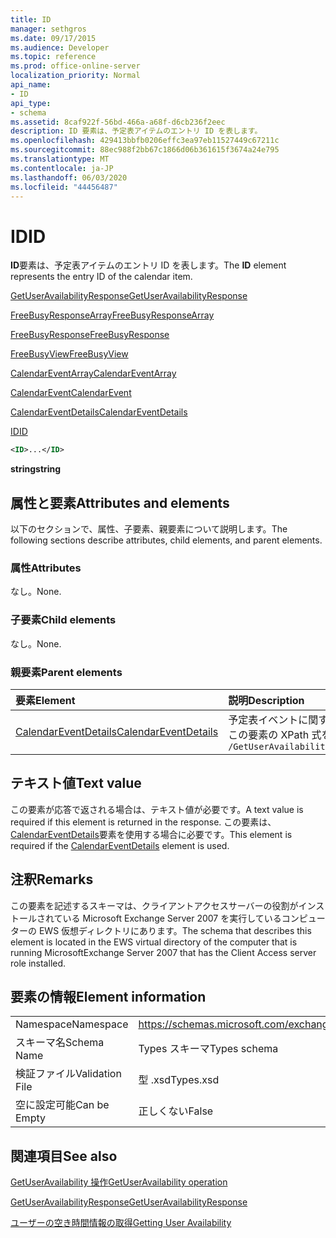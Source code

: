 ```yaml
---
title: ID
manager: sethgros
ms.date: 09/17/2015
ms.audience: Developer
ms.topic: reference
ms.prod: office-online-server
localization_priority: Normal
api_name:
- ID
api_type:
- schema
ms.assetid: 8caf922f-56bd-466a-a68f-d6cb236f2eec
description: ID 要素は、予定表アイテムのエントリ ID を表します。
ms.openlocfilehash: 429413bbfb0206effc3ea97eb11527449c67211c
ms.sourcegitcommit: 88ec988f2bb67c1866d06b361615f3674a24e795
ms.translationtype: MT
ms.contentlocale: ja-JP
ms.lasthandoff: 06/03/2020
ms.locfileid: "44456487"
---
```

# <a name="id"></a><span data-ttu-id="f7143-103">ID</span><span class="sxs-lookup"><span data-stu-id="f7143-103">ID</span></span>

<span data-ttu-id="f7143-104">**ID**要素は、予定表アイテムのエントリ ID を表します。</span><span class="sxs-lookup"><span data-stu-id="f7143-104">The **ID** element represents the entry ID of the calendar item.</span></span> 
  
[<span data-ttu-id="f7143-105">GetUserAvailabilityResponse</span><span class="sxs-lookup"><span data-stu-id="f7143-105">GetUserAvailabilityResponse</span></span>](getuseravailabilityresponse.md)
  
[<span data-ttu-id="f7143-106">FreeBusyResponseArray</span><span class="sxs-lookup"><span data-stu-id="f7143-106">FreeBusyResponseArray</span></span>](freebusyresponsearray.md)
  
[<span data-ttu-id="f7143-107">FreeBusyResponse</span><span class="sxs-lookup"><span data-stu-id="f7143-107">FreeBusyResponse</span></span>](freebusyresponse.md)
  
[<span data-ttu-id="f7143-108">FreeBusyView</span><span class="sxs-lookup"><span data-stu-id="f7143-108">FreeBusyView</span></span>](freebusyview.md)
  
[<span data-ttu-id="f7143-109">CalendarEventArray</span><span class="sxs-lookup"><span data-stu-id="f7143-109">CalendarEventArray</span></span>](calendareventarray.md)
  
[<span data-ttu-id="f7143-110">CalendarEvent</span><span class="sxs-lookup"><span data-stu-id="f7143-110">CalendarEvent</span></span>](calendarevent.md)
  
[<span data-ttu-id="f7143-111">CalendarEventDetails</span><span class="sxs-lookup"><span data-stu-id="f7143-111">CalendarEventDetails</span></span>](calendareventdetails.md)
  
[<span data-ttu-id="f7143-112">ID</span><span class="sxs-lookup"><span data-stu-id="f7143-112">ID</span></span>](id.md)
  
```xml
<ID>...</ID>
```

 <span data-ttu-id="f7143-113">**string**</span><span class="sxs-lookup"><span data-stu-id="f7143-113">**string**</span></span>
## <a name="attributes-and-elements"></a><span data-ttu-id="f7143-114">属性と要素</span><span class="sxs-lookup"><span data-stu-id="f7143-114">Attributes and elements</span></span>

<span data-ttu-id="f7143-115">以下のセクションで、属性、子要素、親要素について説明します。</span><span class="sxs-lookup"><span data-stu-id="f7143-115">The following sections describe attributes, child elements, and parent elements.</span></span>
  
### <a name="attributes"></a><span data-ttu-id="f7143-116">属性</span><span class="sxs-lookup"><span data-stu-id="f7143-116">Attributes</span></span>

<span data-ttu-id="f7143-117">なし。</span><span class="sxs-lookup"><span data-stu-id="f7143-117">None.</span></span>
  
### <a name="child-elements"></a><span data-ttu-id="f7143-118">子要素</span><span class="sxs-lookup"><span data-stu-id="f7143-118">Child elements</span></span>

<span data-ttu-id="f7143-119">なし。</span><span class="sxs-lookup"><span data-stu-id="f7143-119">None.</span></span>
  
### <a name="parent-elements"></a><span data-ttu-id="f7143-120">親要素</span><span class="sxs-lookup"><span data-stu-id="f7143-120">Parent elements</span></span>

|<span data-ttu-id="f7143-121">**要素**</span><span class="sxs-lookup"><span data-stu-id="f7143-121">**Element**</span></span>|<span data-ttu-id="f7143-122">**説明**</span><span class="sxs-lookup"><span data-stu-id="f7143-122">**Description**</span></span>|
|:-----|:-----|
|[<span data-ttu-id="f7143-123">CalendarEventDetails</span><span class="sxs-lookup"><span data-stu-id="f7143-123">CalendarEventDetails</span></span>](calendareventdetails.md) <br/> |<span data-ttu-id="f7143-124">予定表イベントに関する追加情報を提供します。</span><span class="sxs-lookup"><span data-stu-id="f7143-124">Provides additional information for a calendar event.</span></span>  <br/> <span data-ttu-id="f7143-125">この要素の XPath 式を次に示します。</span><span class="sxs-lookup"><span data-stu-id="f7143-125">The following is the XPath expression to this element:</span></span>  <br/>  `/GetUserAvailabilityResponse/FreeBusyResponseArray/FreeBusyResponse/FreeBusyView/CalendarEventArray/CalendarEvent[i]/CalendarEventDetails` <br/> |
   
## <a name="text-value"></a><span data-ttu-id="f7143-126">テキスト値</span><span class="sxs-lookup"><span data-stu-id="f7143-126">Text value</span></span>

<span data-ttu-id="f7143-127">この要素が応答で返される場合は、テキスト値が必要です。</span><span class="sxs-lookup"><span data-stu-id="f7143-127">A text value is required if this element is returned in the response.</span></span> <span data-ttu-id="f7143-128">この要素は、 [CalendarEventDetails](calendareventdetails.md)要素を使用する場合に必要です。</span><span class="sxs-lookup"><span data-stu-id="f7143-128">This element is required if the [CalendarEventDetails](calendareventdetails.md) element is used.</span></span> 
  
## <a name="remarks"></a><span data-ttu-id="f7143-129">注釈</span><span class="sxs-lookup"><span data-stu-id="f7143-129">Remarks</span></span>

<span data-ttu-id="f7143-130">この要素を記述するスキーマは、クライアントアクセスサーバーの役割がインストールされている Microsoft Exchange Server 2007 を実行しているコンピューターの EWS 仮想ディレクトリにあります。</span><span class="sxs-lookup"><span data-stu-id="f7143-130">The schema that describes this element is located in the EWS virtual directory of the computer that is running MicrosoftExchange Server 2007 that has the Client Access server role installed.</span></span>
  
## <a name="element-information"></a><span data-ttu-id="f7143-131">要素の情報</span><span class="sxs-lookup"><span data-stu-id="f7143-131">Element information</span></span>

|||
|:-----|:-----|
|<span data-ttu-id="f7143-132">Namespace</span><span class="sxs-lookup"><span data-stu-id="f7143-132">Namespace</span></span>  <br/> |https://schemas.microsoft.com/exchange/services/2006/types  <br/> |
|<span data-ttu-id="f7143-133">スキーマ名</span><span class="sxs-lookup"><span data-stu-id="f7143-133">Schema Name</span></span>  <br/> |<span data-ttu-id="f7143-134">Types スキーマ</span><span class="sxs-lookup"><span data-stu-id="f7143-134">Types schema</span></span>  <br/> |
|<span data-ttu-id="f7143-135">検証ファイル</span><span class="sxs-lookup"><span data-stu-id="f7143-135">Validation File</span></span>  <br/> |<span data-ttu-id="f7143-136">型 .xsd</span><span class="sxs-lookup"><span data-stu-id="f7143-136">Types.xsd</span></span>  <br/> |
|<span data-ttu-id="f7143-137">空に設定可能</span><span class="sxs-lookup"><span data-stu-id="f7143-137">Can be Empty</span></span>  <br/> |<span data-ttu-id="f7143-138">正しくない</span><span class="sxs-lookup"><span data-stu-id="f7143-138">False</span></span>  <br/> |
   
## <a name="see-also"></a><span data-ttu-id="f7143-139">関連項目</span><span class="sxs-lookup"><span data-stu-id="f7143-139">See also</span></span>



[<span data-ttu-id="f7143-140">GetUserAvailability 操作</span><span class="sxs-lookup"><span data-stu-id="f7143-140">GetUserAvailability operation</span></span>](getuseravailability-operation.md)
  
[<span data-ttu-id="f7143-141">GetUserAvailabilityResponse</span><span class="sxs-lookup"><span data-stu-id="f7143-141">GetUserAvailabilityResponse</span></span>](getuseravailabilityresponse.md)


[<span data-ttu-id="f7143-142">ユーザーの空き時間情報の取得</span><span class="sxs-lookup"><span data-stu-id="f7143-142">Getting User Availability</span></span>](https://msdn.microsoft.com/library/d4133fcb-9b0f-4e6b-aadf-a389da83516a%28Office.15%29.aspx)

